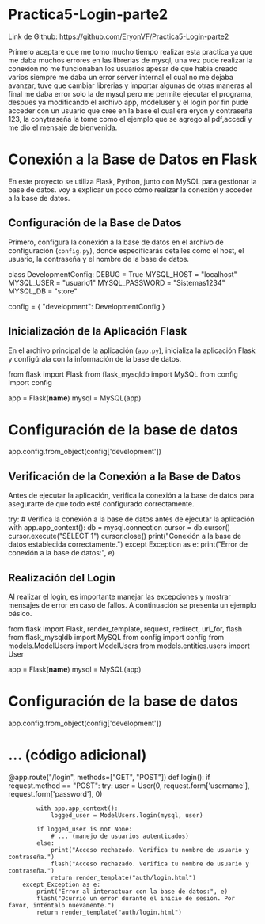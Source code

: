 # Practica5-Login-parte2
Link de Github: https://github.com/EryonVF/Practica5-Login-parte2

Primero aceptare que me tomo mucho tiempo realizar esta practica ya que me daba muchos errores en las librerias de mysql, una vez pude realizar la conexion no me funcionaban los usuarios apesar de que habia creado varios siempre me daba un error server internal el cual no me dejaba avanzar, tuve que cambiar librerias y importar algunas de otras maneras al final me daba error solo la de mysql pero me permite ejecutar el programa, despues ya modificando el archivo app, modeluser y el login por fin pude acceder con un usuario que cree en la base el cual era eryon y contraseña 123, la conytraseña la tome como el ejemplo que se agrego al pdf,accedi y me dio el mensaje de bienvenida.



# Conexión a la Base de Datos en Flask

En este proyecto se utiliza Flask, Python, junto con MySQL para gestionar la base de datos. voy a explicar un poco cómo realizar la conexión y acceder a la base de datos.

## Configuración de la Base de Datos

Primero, configura la conexión a la base de datos en el archivo de configuración (`config.py`), donde especificarás detalles como el host, el usuario, la contraseña y el nombre de la base de datos.

class DevelopmentConfig:
    DEBUG = True
    MYSQL_HOST = "localhost"
    MYSQL_USER = "usuario1"
    MYSQL_PASSWORD = "Sistemas1234"
    MYSQL_DB = "store"

config = {
    "development": DevelopmentConfig
}

## Inicialización de la Aplicación Flask

En el archivo principal de la aplicación (`app.py`), inicializa la aplicación Flask y configúrala con la información de la base de datos.

from flask import Flask
from flask_mysqldb import MySQL
from config import config

app = Flask(__name__)
mysql = MySQL(app)

# Configuración de la base de datos
app.config.from_object(config['development'])

## Verificación de la Conexión a la Base de Datos

Antes de ejecutar la aplicación, verifica la conexión a la base de datos para asegurarte de que todo esté configurado correctamente.

try:
    # Verifica la conexión a la base de datos antes de ejecutar la aplicación
    with app.app_context():
        db = mysql.connection
        cursor = db.cursor()
        cursor.execute("SELECT 1")
        cursor.close()
        print("Conexión a la base de datos establecida correctamente.")
except Exception as e:
    print("Error de conexión a la base de datos:", e)

## Realización del Login

Al realizar el login, es importante manejar las excepciones y mostrar mensajes de error en caso de fallos. A continuación se presenta un ejemplo básico.

from flask import Flask, render_template, request, redirect, url_for, flash
from flask_mysqldb import MySQL
from config import config
from models.ModelUsers import ModelUsers
from models.entities.users import User

app = Flask(__name__)
mysql = MySQL(app)

# Configuración de la base de datos
app.config.from_object(config['development'])

# ... (código adicional)

@app.route("/login", methods=["GET", "POST"])
def login():
    if request.method == "POST":
        try:
            user = User(0, request.form['username'], request.form['password'], 0)
            
            with app.app_context():
                logged_user = ModelUsers.login(mysql, user)
            
            if logged_user is not None:
                # ... (manejo de usuarios autenticados)
            else:
                print("Acceso rechazado. Verifica tu nombre de usuario y contraseña.")
                flash("Acceso rechazado. Verifica tu nombre de usuario y contraseña.")
                return render_template("auth/login.html")
        except Exception as e:
            print("Error al interactuar con la base de datos:", e)
            flash("Ocurrió un error durante el inicio de sesión. Por favor, inténtalo nuevamente.")
            return render_template("auth/login.html")

